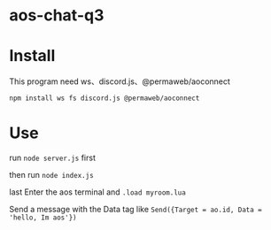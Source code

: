 # aos-chat-q3

<h1> Install </h1>

This program need ws、discord.js、@permaweb/aoconnect

`npm install ws fs discord.js @permaweb/aoconnect`

<h1> Use </h1>

run `node server.js` first

then run `node index.js`

last Enter the aos terminal and `.load myroom.lua`

Send a message with the Data tag like `Send({Target = ao.id, Data = 'hello, Im aos'})`

